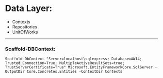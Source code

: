﻿# Data Layer:
- Contexts
- Repositories
- UnitOfWorks

---
### Scaffold-DBContext:
`
Scaffold-DbContext "Server=localhost\sqlexpress; Database=AW14; Trusted_Connection=True; MultipleActiveResultSets=true; TrustServerCertificate=True" Microsoft.EntityFrameworkCore.SqlServer -OutputDir Core.Concretes.Entities -ContextDir Contexts
`

